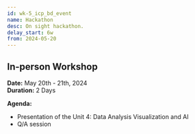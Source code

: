 ```yaml
---
id: wk-5_icp_bd_event
name: Hackathon
desc: On sight hackathon.
delay_start: 6w
from: 2024-05-20
---
```


## In-person Workshop

**Date:** May 20th - 21th, 2024  
**Duration:**  2 Days

**Agenda:**
- Presentation of the Unit 4: Data Analysis Visualization and AI
- Q/A session
